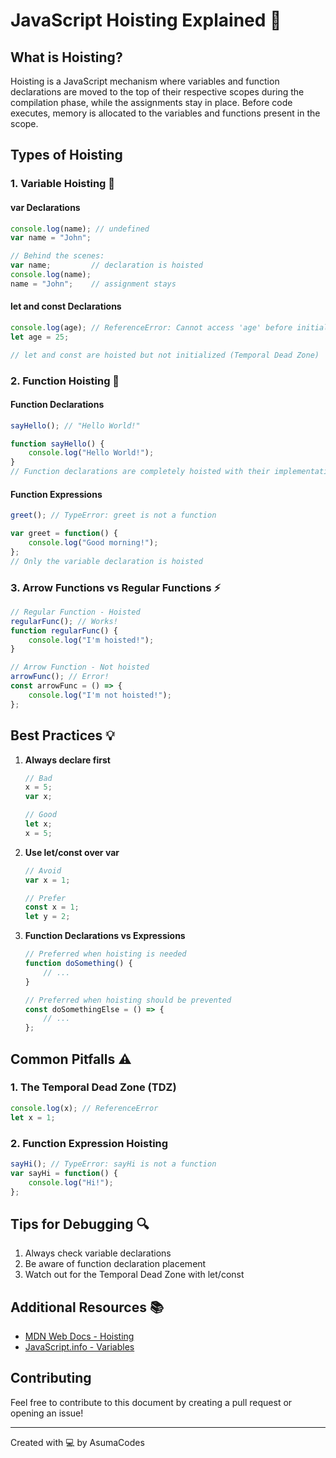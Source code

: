 # JavaScript Hoisting Explained 🚀

## What is Hoisting?

Hoisting is a JavaScript mechanism where variables and function declarations are moved to the top of their respective scopes during the compilation phase, while the assignments stay in place.
Before code executes, memory is allocated to the variables and functions present in the scope.

## Types of Hoisting

### 1. Variable Hoisting 📝

#### var Declarations
```javascript
console.log(name); // undefined
var name = "John";

// Behind the scenes:
var name;         // declaration is hoisted
console.log(name);
name = "John";    // assignment stays
```

#### let and const Declarations
```javascript
console.log(age); // ReferenceError: Cannot access 'age' before initialization
let age = 25;

// let and const are hoisted but not initialized (Temporal Dead Zone)
```

### 2. Function Hoisting 🔄

#### Function Declarations
```javascript
sayHello(); // "Hello World!"

function sayHello() {
    console.log("Hello World!");
}
// Function declarations are completely hoisted with their implementation
```

#### Function Expressions
```javascript
greet(); // TypeError: greet is not a function

var greet = function() {
    console.log("Good morning!");
};
// Only the variable declaration is hoisted
```

### 3. Arrow Functions vs Regular Functions ⚡

```javascript
// Regular Function - Hoisted
regularFunc(); // Works!
function regularFunc() {
    console.log("I'm hoisted!");
}

// Arrow Function - Not hoisted
arrowFunc(); // Error!
const arrowFunc = () => {
    console.log("I'm not hoisted!");
};
```

## Best Practices 💡

1. **Always declare first**
   ```javascript
   // Bad
   x = 5;
   var x;

   // Good
   let x;
   x = 5;
   ```

2. **Use let/const over var**
   ```javascript
   // Avoid
   var x = 1;

   // Prefer
   const x = 1;
   let y = 2;
   ```

3. **Function Declarations vs Expressions**
   ```javascript
   // Preferred when hoisting is needed
   function doSomething() {
       // ...
   }

   // Preferred when hoisting should be prevented
   const doSomethingElse = () => {
       // ...
   };
   ```

## Common Pitfalls ⚠️

### 1. The Temporal Dead Zone (TDZ)
```javascript
console.log(x); // ReferenceError
let x = 1;
```

### 2. Function Expression Hoisting
```javascript
sayHi(); // TypeError: sayHi is not a function
var sayHi = function() {
    console.log("Hi!");
};
```

## Tips for Debugging 🔍

1. Always check variable declarations
2. Be aware of function declaration placement
3. Watch out for the Temporal Dead Zone with let/const

## Additional Resources 📚

- [MDN Web Docs - Hoisting](https://developer.mozilla.org/en-US/docs/Glossary/Hoisting)
- [JavaScript.info - Variables](https://javascript.info/variables)

## Contributing

Feel free to contribute to this document by creating a pull request or opening an issue!

---
Created with 💻 by AsumaCodes
